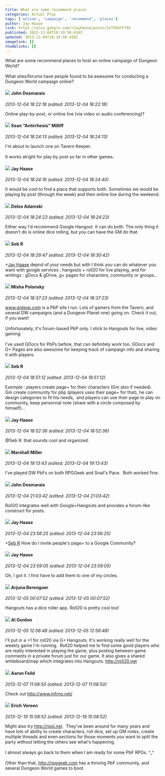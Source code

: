 ```yaml
---
title: What are some recommend places
categories: Actual Play
tags: ['online', 'campaign', 'recommend', 'places']
author: Jay Haase
link: https://plus.google.com/+JayHaase/posts/2xTX94tF76V
published: 2013-12-04T18:19:50.416Z
updated: 2013-12-04T18:19:50.416Z
imagelink: []
thumblinks: []
---
```


What are some recommend places to host an online campaign of Dungeon World?<br /><br />What sites/forums have people found to be awesome for conducting a Dungeon World campaign online?
<div id='comment z13fjdxhoojhztq0f22rvpiwuo3wfzx4304'>
  <h4><img src='{{site.baseurl}}//images/avatars/100940863250029183316_photo.jpg'> John Desmarais</h4>
      <p><cite>2013-12-04 18:22:18 (edited: 2013-12-04 18:22:18)</cite></p>
        <p>Online play-by-post, or online live (via video or audio conferencing)?</p>
</div>
        

<div id='comment z13fjdxhoojhztq0f22rvpiwuo3wfzx4304'>
  <h4><img src='{{site.baseurl}}//images/avatars/102767083144882698572_photo.jpg'> Sean “Antirrhesis” Milliff</h4>
      <p><cite>2013-12-04 18:24:13 (edited: 2013-12-04 18:24:13)</cite></p>
        <p>I&#39;m about to launch one on Tavern Keeper.<br /><br />It works alright for play by post so far in other games.</p>
</div>
        

<div id='comment z13fjdxhoojhztq0f22rvpiwuo3wfzx4304'>
  <h4><img src='{{site.baseurl}}//images/avatars/104270781828973595017_photo.jpg'> Jay Haase</h4>
      <p><cite>2013-12-04 18:24:16 (edited: 2013-12-04 18:24:40)</cite></p>
        <p>It would be cool to find a place that supports both. Sometimes we would be playing by post (through the week) and then online live during the weekend.</p>
</div>
        

<div id='comment z13fjdxhoojhztq0f22rvpiwuo3wfzx4304'>
  <h4><img src='{{site.baseurl}}//images/avatars/112189206383181484786_photo.jpg'> Delos Adamski</h4>
      <p><cite>2013-12-04 18:24:23 (edited: 2013-12-04 18:24:23)</cite></p>
        <p>Either way I&#39;d recommend Google Hangout. It can do both. The only thing it doesn&#39;t do is online dice rolling, but you can have the GM do that.</p>
</div>
        

<div id='comment z13fjdxhoojhztq0f22rvpiwuo3wfzx4304'>
  <h4><img src='{{site.baseurl}}//images/avatars/117361748763550748708_photo.jpg'> Seb R</h4>
      <p><cite>2013-12-04 18:29:47 (edited: 2013-12-04 18:30:42)</cite></p>
        <p><span class="proflinkWrapper"><span class="proflinkPrefix">+</span><a class="proflink" href="https://plus.google.com/104270781828973595017" oid="104270781828973595017">Jay Haase</a></span> depnd of your needs but with I think you can do whatever you want with google services ; hangouts + roll20 for live playing, and for writings : gDocs &amp; gDrive, g+ pages for characters, community or groups... </p>
</div>
        

<div id='comment z13fjdxhoojhztq0f22rvpiwuo3wfzx4304'>
  <h4><img src='{{site.baseurl}}//images/avatars/116245899164381280330_photo.jpg'> Misha Polonsky</h4>
      <p><cite>2013-12-04 18:37:23 (edited: 2013-12-04 18:37:23)</cite></p>
        <p><a href="http://www.gotexp.com" class="ot-anchor">www.gotexp.com</a> is a PbP site I run. Lots of gamers from the Tavern, and several DW campaigns (and a Dungeon Planet one) going on. Check it out, if you want!<br /><br />Unfortunately, it&#39;s forum-based PbP only. I stick to Hangouts for live, video gaming.<br /><br />I&#39;ve used GDocs for PbPs before, that can definitely work too. GDocs and G+ Pages are also awesome for keeping track of campaign info and sharing it with players.</p>
</div>
        

<div id='comment z13fjdxhoojhztq0f22rvpiwuo3wfzx4304'>
  <h4><img src='{{site.baseurl}}//images/avatars/117361748763550748708_photo.jpg'> Seb R</h4>
      <p><cite>2013-12-04 18:51:12 (edited: 2013-12-04 18:51:12)</cite></p>
        <p>Exemple : players create page+ for their characters (Gm also if needed).<br />Gm create community for pbp (players uses their page+ for that), he can design categories to fit his needs,  and players can use their page to play on community, keep personnal note (share with a circle composed by himself)...</p>
</div>
        

<div id='comment z13fjdxhoojhztq0f22rvpiwuo3wfzx4304'>
  <h4><img src='{{site.baseurl}}//images/avatars/104270781828973595017_photo.jpg'> Jay Haase</h4>
      <p><cite>2013-12-04 18:52:36 (edited: 2013-12-04 18:52:36)</cite></p>
        <p>@Seb R: that sounds cool and organized.</p>
</div>
        

<div id='comment z13fjdxhoojhztq0f22rvpiwuo3wfzx4304'>
  <h4><img src='{{site.baseurl}}//images/avatars/113927217394445366066_photo.jpg'> Marshall Miller</h4>
      <p><cite>2013-12-04 19:13:43 (edited: 2013-12-04 19:13:43)</cite></p>
        <p>I&#39;ve played DW PbFs on both RPGGeek and Snail&#39;s Pace.  Both worked fine.</p>
</div>
        

<div id='comment z13fjdxhoojhztq0f22rvpiwuo3wfzx4304'>
  <h4><img src='{{site.baseurl}}//images/avatars/100940863250029183316_photo.jpg'> John Desmarais</h4>
      <p><cite>2013-12-04 21:03:42 (edited: 2013-12-04 21:03:42)</cite></p>
        <p>Roll20 integrates well with Google+Hangouts and provides a forum-like construct for posts.</p>
</div>
        

<div id='comment z13fjdxhoojhztq0f22rvpiwuo3wfzx4304'>
  <h4><img src='{{site.baseurl}}//images/avatars/104270781828973595017_photo.jpg'> Jay Haase</h4>
      <p><cite>2013-12-04 23:56:25 (edited: 2013-12-04 23:56:25)</cite></p>
        <p><span class="proflinkWrapper"><span class="proflinkPrefix">+</span><a class="proflink" href="https://plus.google.com/117361748763550748708" oid="117361748763550748708">Seb R</a></span> How do I invite people&#39;s page+ to a Google Community?</p>
</div>
        

<div id='comment z13fjdxhoojhztq0f22rvpiwuo3wfzx4304'>
  <h4><img src='{{site.baseurl}}//images/avatars/104270781828973595017_photo.jpg'> Jay Haase</h4>
      <p><cite>2013-12-04 23:59:05 (edited: 2013-12-04 23:59:05)</cite></p>
        <p>Oh, I got it. I first have to add them to one of my circles.</p>
</div>
        

<div id='comment z13fjdxhoojhztq0f22rvpiwuo3wfzx4304'>
  <h4><img src='{{site.baseurl}}//images/avatars/106314280879080154924_photo.jpg'> Arjuna Berenguer</h4>
      <p><cite>2013-12-05 00:07:52 (edited: 2013-12-05 00:07:52)</cite></p>
        <p>Hangouts has a dice roller app. Roll20 is pretty cool too!</p>
</div>
        

<div id='comment z13fjdxhoojhztq0f22rvpiwuo3wfzx4304'>
  <h4><img src='{{site.baseurl}}//images/avatars/114055508915983534746_photo.jpg'> Al Gordon</h4>
      <p><cite>2013-12-05 12:58:48 (edited: 2013-12-05 12:58:48)</cite></p>
        <p>I&#39;ll put in a +1 for roll20 via G+ Hangouts. It&#39;s working really well for the weekly game I&#39;m running.  Roll20 helped me to find some good players who are really interested in playing the game, plus posting between-game comments in a private forum just for our game. It also gives a shared whiteboard/map which integrates into Hangouts. <a href="http://roll20.net" class="ot-anchor">http://roll20.net</a></p>
</div>
        

<div id='comment z13fjdxhoojhztq0f22rvpiwuo3wfzx4304'>
  <h4><img src='{{site.baseurl}}//images/avatars/105488312369796198415_photo.jpg'> Aaron Feild</h4>
      <p><cite>2013-12-07 11:08:50 (edited: 2013-12-07 11:08:50)</cite></p>
        <p>Check out <a href="http://www.infrno.net/" class="ot-anchor">http://www.infrno.net/</a></p>
</div>
        

<div id='comment z13fjdxhoojhztq0f22rvpiwuo3wfzx4304'>
  <h4><img src='{{site.baseurl}}//images/avatars/103904546705167030847_photo.jpg'> Erich Vereen</h4>
      <p><cite>2013-12-19 15:08:52 (edited: 2013-12-19 15:08:52)</cite></p>
        <p>Might also try <a href="http://rpol.net" class="ot-anchor">http://rpol.net</a>.  They&#39;ve been around for many years and have lots of ability to create characters, roll dice, set up GM notes, create multiple threads and even sections for those moments you want to split the party without letting the others see what&#39;s happening. <br /><br />I almost always go back to them when I am ready for some PbF RPGs. ^_^<br /><br />Other than that, <a href="http://rpggeek.com" class="ot-anchor">http://rpggeek.com</a> has a thriving PbF community, and several Dungeon World games to boot.</p>
</div>
        